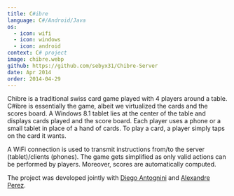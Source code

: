 ```yaml
---
title: C#ibre
language: C#/Android/Java
os:
  - icon: wifi
  - icon: windows
  - icon: android
context: C# project
image: chibre.webp
github: https://github.com/sebyx31/Chibre-Server
date: Apr 2014
order: 2014-04-29
---
```


Chibre is a traditional swiss card game played with 4 players around a table. C#ibre is essentially the game, albeit we virtualized the cards and the scores board. A Windows 8.1 tablet lies at the center of the table and displays cards played and the score board. Each player uses a phone or a small tablet in place of a hand of cards. To play a card, a player simply taps on the card it wants.

A WiFi connection is used to transmit instructions from/to the server (tablet)/clients (phones). The game gets simplified as only valid actions can be performed by players. Moreover, scores are automatically computed.

The project was developed jointly with [Diego Antognini](https://ch.linkedin.com/in/diegoantognini) and [Alexandre Perez](https://perezapp.ch).